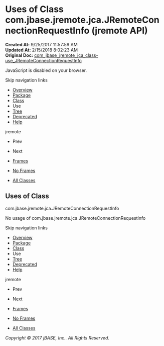 # Uses of Class com.jbase.jremote.jca.JRemoteConnectionRequestInfo (jremote   API)

**Created At:** 9/25/2017 11:57:59 AM  
**Updated At:** 2/15/2018 8:02:23 AM  
**Original Doc:** [com_jbase_jremote_jca_class-use_JRemoteConnectionRequestInfo](https://docs.jbase.com/39261-class-use/com_jbase_jremote_jca_class-use_JRemoteConnectionRequestInfo)  

<!--<br>    try {<br>        if (location.href.indexOf('is-external=true') == -1) {<br>            parent.document.title="Uses of Class com.jbase.jremote.jca.JRemoteConnectionRequestInfo (jremote   API)";<br>        }<br>    }<br>    catch(err) {<br>    }<br>//-->
JavaScript is disabled on your browser.

Skip navigation links

- [Overview](../../../../../overview-summary.html)
- [Package](/39258-jca/com_jbase_jremote_jca_package-summary)
- [Class](/39258-jca/com_jbase_jremote_jca_jremoteconnectionrequestinfo "class in com.jbase.jremote.jca")
- Use
- [Tree](/39258-jca/com_jbase_jremote_jca_package-tree)
- [Deprecated](../../../../../deprecated-list.html)
- [Help](../../../../../help-doc.html)


jremote <br>

- Prev
- Next


- [Frames](../../../../../index.html?com/jbase/jremote/jca/class-use//39261-class-use/com_jbase_jremote_jca_class-use_JRemoteConnectionRequestInfo)
- [No Frames](/39261-class-use/com_jbase_jremote_jca_class-use_JRemoteConnectionRequestInfo)


- [All Classes](../../../../../allclasses-noframe.html)


<!--<br>  allClassesLink = document.getElementById("allclasses\_navbar\_top");<br>  if(window==top) {<br>    allClassesLink.style.display = "block";<br>  }<br>  else {<br>    allClassesLink.style.display = "none";<br>  }<br>  //-->

## Uses of Class
com.jbase.jremote.jca.JRemoteConnectionRequestInfo

No usage of com.jbase.jremote.jca.JRemoteConnectionRequestInfo

Skip navigation links

- [Overview](../../../../../overview-summary.html)
- [Package](/39258-jca/com_jbase_jremote_jca_package-summary)
- [Class](/39258-jca/com_jbase_jremote_jca_jremoteconnectionrequestinfo "class in com.jbase.jremote.jca")
- Use
- [Tree](/39258-jca/com_jbase_jremote_jca_package-tree)
- [Deprecated](../../../../../deprecated-list.html)
- [Help](../../../../../help-doc.html)


jremote <br>

- Prev
- Next


- [Frames](../../../../../index.html?com/jbase/jremote/jca/class-use//39261-class-use/com_jbase_jremote_jca_class-use_JRemoteConnectionRequestInfo)
- [No Frames](/39261-class-use/com_jbase_jremote_jca_class-use_JRemoteConnectionRequestInfo)


- [All Classes](../../../../../allclasses-noframe.html)


<!--<br>  allClassesLink = document.getElementById("allclasses\_navbar\_bottom");<br>  if(window==top) {<br>    allClassesLink.style.display = "block";<br>  }<br>  else {<br>    allClassesLink.style.display = "none";<br>  }<br>  //-->

*Copyright © 2017 jBASE, Inc.. All Rights Reserved.*
